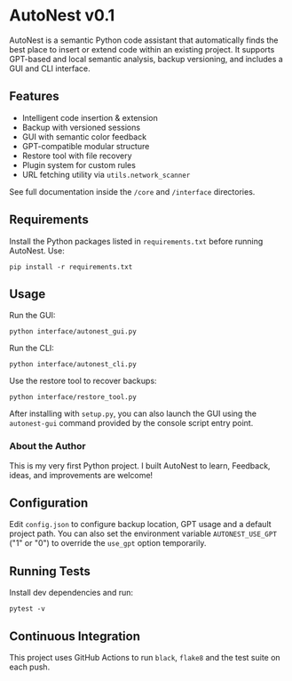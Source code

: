 # AutoNest v0.1

AutoNest is a semantic Python code assistant that automatically finds the best place to insert or extend code within an existing project. It supports GPT-based and local semantic analysis, backup versioning, and includes a GUI and CLI interface.

## Features
- Intelligent code insertion & extension
- Backup with versioned sessions
- GUI with semantic color feedback
- GPT-compatible modular structure
- Restore tool with file recovery
- Plugin system for custom rules
- URL fetching utility via `utils.network_scanner`

See full documentation inside the `/core` and `/interface` directories.

## Requirements
Install the Python packages listed in `requirements.txt` before running AutoNest. Use:
```
pip install -r requirements.txt
```

## Usage
Run the GUI:
```
python interface/autonest_gui.py
```
Run the CLI:
```
python interface/autonest_cli.py
```
Use the restore tool to recover backups:
```
python interface/restore_tool.py
```
After installing with `setup.py`, you can also launch the GUI using the
`autonest-gui` command provided by the console script entry point.
### About the Author

This is my very first Python project. I built AutoNest to learn,
Feedback, ideas, and improvements are welcome!

## Configuration
Edit `config.json` to configure backup location, GPT usage and a default project path.
You can also set the environment variable `AUTONEST_USE_GPT` ("1" or "0") to
override the `use_gpt` option temporarily.

## Running Tests
Install dev dependencies and run:
```
pytest -v
```

## Continuous Integration
This project uses GitHub Actions to run `black`, `flake8` and the test suite on each push.

